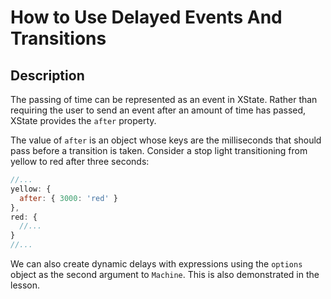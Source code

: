 # How to Use Delayed Events And Transitions

## Description

The passing of time can be represented as an event in XState. Rather than requiring the user to send an event after an amount of time has passed, XState provides the `after` property.

The value of `after` is an object whose keys are the milliseconds that should pass before a transition is taken. Consider a stop light transitioning from yellow to red after three seconds:

```javascript
//...
yellow: {
  after: { 3000: 'red' }
},
red: {
  //...
}
//...
```

We can also create dynamic delays with expressions using the `options` object as the second argument to `Machine`. This is also demonstrated in the lesson.
